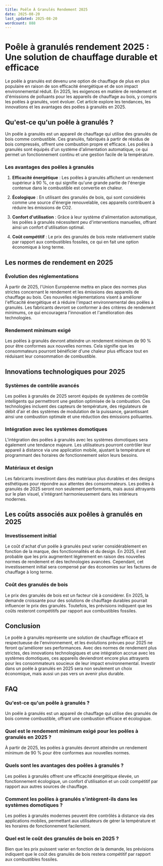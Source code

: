 ```yaml
---
title: Poêle À Granulés Rendement 2025
date: 2025-08-20
last_updated: 2025-08-20
wordcount: 888
---
```


# Poêle à granulés rendement 2025 : Une solution de chauffage durable et efficace

Le poêle à granulés est devenu une option de chauffage de plus en plus populaire en raison de son efficacité énergétique et de son impact environnemental réduit. En 2025, les exigences en matière de rendement et d'émissions de polluants pour les appareils de chauffage au bois, y compris les poêles à granulés, vont évoluer. Cet article explore les tendances, les innovations et les avantages des poêles à granulés en 2025.

## Qu'est-ce qu'un poêle à granulés ?

Un poêle à granulés est un appareil de chauffage qui utilise des granulés de bois comme combustible. Ces granulés, fabriqués à partir de résidus de bois compressés, offrent une combustion propre et efficace. Les poêles à granulés sont équipés d'un système d'alimentation automatique, ce qui permet un fonctionnement continu et une gestion facile de la température.

### Les avantages des poêles à granulés

1. **Efficacité énergétique** : Les poêles à granulés affichent un rendement supérieur à 90 %, ce qui signifie qu'une grande partie de l'énergie contenue dans le combustible est convertie en chaleur.
   
2. **Écologique** : En utilisant des granulés de bois, qui sont considérés comme une source d'énergie renouvelable, ces appareils contribuent à réduire les émissions de CO2.

3. **Confort d'utilisation** : Grâce à leur système d'alimentation automatique, les poêles à granulés nécessitent peu d'interventions manuelles, offrant ainsi un confort d'utilisation optimal.

4. **Coût compétitif** : Le prix des granulés de bois reste relativement stable par rapport aux combustibles fossiles, ce qui en fait une option économique à long terme.

## Les normes de rendement en 2025

### Évolution des réglementations

À partir de 2025, l'Union Européenne mettra en place des normes plus strictes concernant le rendement et les émissions des appareils de chauffage au bois. Ces nouvelles réglementations visent à améliorer l'efficacité énergétique et à réduire l'impact environnemental des poêles à granulés. Les fabricants devront se conformer à des critères de rendement minimums, ce qui encouragera l'innovation et l'amélioration des technologies.

### Rendement minimum exigé

Les poêles à granulés devront atteindre un rendement minimum de 90 % pour être conformes aux nouvelles normes. Cela signifie que les consommateurs pourront bénéficier d'une chaleur plus efficace tout en réduisant leur consommation de combustible.

## Innovations technologiques pour 2025

### Systèmes de contrôle avancés

Les poêles à granulés de 2025 seront équipés de systèmes de contrôle intelligents qui permettront une gestion optimisée de la combustion. Ces technologies incluent des capteurs de température, des régulateurs de débit d'air et des systèmes de modulation de la puissance, garantissant ainsi une combustion optimale et une réduction des émissions polluantes.

### Intégration avec les systèmes domotiques

L'intégration des poêles à granulés avec les systèmes domotiques sera également une tendance majeure. Les utilisateurs pourront contrôler leur appareil à distance via une application mobile, ajustant la température et programmant des horaires de fonctionnement selon leurs besoins.

### Matériaux et design

Les fabricants investiront dans des matériaux plus durables et des designs esthétiques pour répondre aux attentes des consommateurs. Les poêles à granulés de 2025 seront non seulement performants, mais aussi attrayants sur le plan visuel, s'intégrant harmonieusement dans les intérieurs modernes.

## Les coûts associés aux poêles à granulés en 2025

### Investissement initial

Le coût d'achat d'un poêle à granulés peut varier considérablement en fonction de la marque, des fonctionnalités et du design. En 2025, il est probable que les prix augmentent légèrement en raison des nouvelles normes de rendement et des technologies avancées. Cependant, cet investissement initial sera compensé par des économies sur les factures de chauffage à long terme.

### Coût des granulés de bois

Le prix des granulés de bois est un facteur clé à considérer. En 2025, la demande croissante pour des solutions de chauffage durables pourrait influencer le prix des granulés. Toutefois, les prévisions indiquent que les coûts resteront compétitifs par rapport aux combustibles fossiles.

## Conclusion

Le poêle à granulés représente une solution de chauffage efficace et respectueuse de l'environnement, et les évolutions prévues pour 2025 ne feront qu'améliorer ses performances. Avec des normes de rendement plus strictes, des innovations technologiques et une intégration accrue avec les systèmes domotiques, ces appareils deviendront encore plus attrayants pour les consommateurs soucieux de leur impact environnemental. Investir dans un poêle à granulés en 2025 sera non seulement un choix économique, mais aussi un pas vers un avenir plus durable.

## FAQ

### Qu'est-ce qu'un poêle à granulés ?

Un poêle à granulés est un appareil de chauffage qui utilise des granulés de bois comme combustible, offrant une combustion efficace et écologique.

### Quel est le rendement minimum exigé pour les poêles à granulés en 2025 ?

À partir de 2025, les poêles à granulés devront atteindre un rendement minimum de 90 % pour être conformes aux nouvelles normes.

### Quels sont les avantages des poêles à granulés ?

Les poêles à granulés offrent une efficacité énergétique élevée, un fonctionnement écologique, un confort d'utilisation et un coût compétitif par rapport aux autres sources de chauffage.

### Comment les poêles à granulés s'intègrent-ils dans les systèmes domotiques ?

Les poêles à granulés modernes peuvent être contrôlés à distance via des applications mobiles, permettant aux utilisateurs de gérer la température et les horaires de fonctionnement facilement.

### Quel est le coût des granulés de bois en 2025 ?

Bien que les prix puissent varier en fonction de la demande, les prévisions indiquent que le coût des granulés de bois restera compétitif par rapport aux combustibles fossiles.